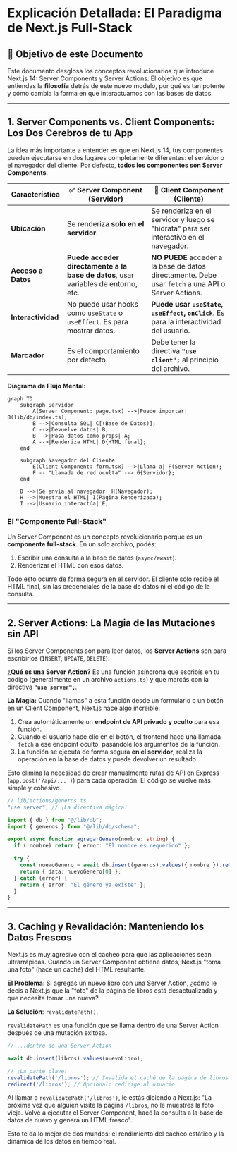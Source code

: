 # Explicación Detallada: El Paradigma de Next.js Full-Stack

## 🎯 Objetivo de este Documento

Este documento desglosa los conceptos revolucionarios que introduce Next.js 14: Server Components y Server Actions. El objetivo es que entiendas la **filosofía** detrás de este nuevo modelo, por qué es tan potente y cómo cambia la forma en que interactuamos con las bases de datos.

---

## 1. Server Components vs. Client Components: Los Dos Cerebros de tu App

La idea más importante a entender es que en Next.js 14, tus componentes pueden ejecutarse en dos lugares completamente diferentes: el servidor o el navegador del cliente. Por defecto, **todos los componentes son Server Components**.

| Característica | ✅ Server Component (Servidor) | 🔵 Client Component (Cliente) |
|---|---|---|
| **Ubicación** | Se renderiza **solo en el servidor**. | Se renderiza en el servidor y luego se "hidrata" para ser interactivo en el navegador. |
| **Acceso a Datos** | **Puede acceder directamente a la base de datos**, usar variables de entorno, etc. | **NO PUEDE** acceder a la base de datos directamente. Debe usar `fetch` a una API o Server Actions. |
| **Interactividad** | No puede usar hooks como `useState` o `useEffect`. Es para mostrar datos. | **Puede usar `useState`, `useEffect`, `onClick`**. Es para la interactividad del usuario. |
| **Marcador** | Es el comportamiento por defecto. | Debe tener la directiva **`"use client";`** al principio del archivo. |

**Diagrama de Flujo Mental:**

```mermaid
graph TD
    subgraph Servidor
        A(Server Component: page.tsx) -->|Puede importar| B(lib/db/index.ts);
        B -->|Consulta SQL| C[(Base de Datos)];
        C -->|Devuelve datos| B;
        B -->|Pasa datos como props| A;
        A -->|Renderiza HTML| D{HTML final};
    end

    subgraph Navegador del Cliente
        E(Client Component: form.tsx) -->|Llama a| F(Server Action);
        F -- "Llamada de red oculta" --> G{Servidor};
    end

    D -->|Se envía al navegador| H(Navegador);
    H -->|Muestra el HTML| I(Página Renderizada);
    I -->|Usuario interactúa| E;
```

### El "Componente Full-Stack"

Un Server Component es un concepto revolucionario porque es un **componente full-stack**. En un solo archivo, podés:
1.  Escribir una consulta a la base de datos (`async/await`).
2.  Renderizar el HTML con esos datos.

Todo esto ocurre de forma segura en el servidor. El cliente solo recibe el HTML final, sin las credenciales de la base de datos ni el código de la consulta.

---

## 2. Server Actions: La Magia de las Mutaciones sin API

Si los Server Components son para leer datos, los **Server Actions** son para escribirlos (`INSERT`, `UPDATE`, `DELETE`).

**¿Qué es una Server Action?**
Es una función asíncrona que escribís en tu código (generalmente en un archivo `actions.ts`) y que marcás con la directiva **`"use server";`**. 

**La Magia:**
Cuando "llamas" a esta función desde un formulario o un botón en un Client Component, Next.js hace algo increíble:
1.  Crea automáticamente un **endpoint de API privado y oculto** para esa función.
2.  Cuando el usuario hace clic en el botón, el frontend hace una llamada `fetch` a ese endpoint oculto, pasándole los argumentos de la función.
3.  La función se ejecuta de forma segura **en el servidor**, realiza la operación en la base de datos y puede devolver un resultado.

Esto elimina la necesidad de crear manualmente rutas de API en Express (`app.post('/api/...')`) para cada operación. El código se vuelve más simple y cohesivo.

```typescript
// lib/actions/generos.ts
"use server"; // ¡La directiva mágica!

import { db } from "@/lib/db";
import { generos } from "@/lib/db/schema";

export async function agregarGenero(nombre: string) {
  if (!nombre) return { error: "El nombre es requerido" };

  try {
    const nuevoGenero = await db.insert(generos).values({ nombre }).returning();
    return { data: nuevoGenero[0] };
  } catch (error) {
    return { error: "El género ya existe" };
  }
}
```

---

## 3. Caching y Revalidación: Manteniendo los Datos Frescos

Next.js es muy agresivo con el cacheo para que las aplicaciones sean ultrarrápidas. Cuando un Server Component obtiene datos, Next.js "toma una foto" (hace un caché) del HTML resultante.

**El Problema**: Si agregas un nuevo libro con una Server Action, ¿cómo le decís a Next.js que la "foto" de la página de libros está desactualizada y que necesita tomar una nueva?

**La Solución**: `revalidatePath()`.

`revalidatePath` es una función que se llama dentro de una Server Action después de una mutación exitosa. 

```typescript
// ...dentro de una Server Action

await db.insert(libros).values(nuevoLibro);

// ¡La parte clave!
revalidatePath('/libros'); // Invalida el caché de la página de libros
redirect('/libros'); // Opcional: redirige al usuario
```

Al llamar a `revalidatePath('/libros')`, le estás diciendo a Next.js: "La próxima vez que alguien visite la página `/libros`, no le muestres la foto vieja. Volvé a ejecutar el Server Component, hacé la consulta a la base de datos de nuevo y generá un HTML fresco".

Esto te da lo mejor de dos mundos: el rendimiento del cacheo estático y la dinámica de los datos en tiempo real.
